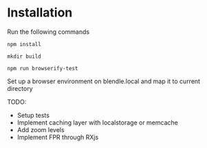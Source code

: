 # Installation

Run the following commands

	npm install

	mkdir build

	npm run browserify-test


Set up a browser environment on blendle.local and map it to current directory


TODO:
- Setup tests
- Implement caching layer with localstorage or memcache
- Add zoom levels
- Implement FPR through RXjs